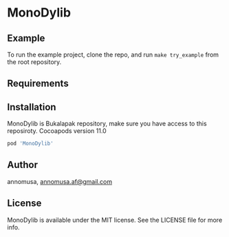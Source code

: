 # MonoDylib

## Example

To run the example project, clone the repo, and run `make try_example` from the root repository.

## Requirements

## Installation

MonoDylib is Bukalapak repository, make sure you have access to this reposiroty.
Cocoapods version 11.0

```ruby
pod 'MonoDylib'
```

## Author

annomusa, annomusa.af@gmail.com

## License

MonoDylib is available under the MIT license. See the LICENSE file for more info.
